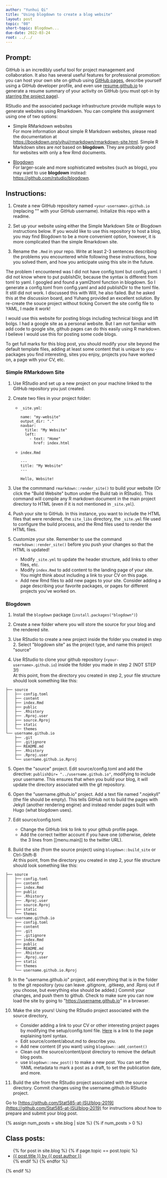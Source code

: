 ```yaml
---
author: "Yunhui Qi"
title: "Using blogdown to create a blog website"
layout: post
topic: "08"
short-topic: Blogdown...
due-date: 2022-03-24
root: ../../
---
```


## Prompt:

GitHub is an incredibly useful tool for project management and collaboration. It also has several useful features for professional promotion: you can host your own site on github using [GitHub pages](https://pages.github.com/), describe yourself using a GitHub developer profile, and even use [resume.github.io](http://resume.github.io/) to generate a resume summary of your activity on GitHub (you must opt-in by [starring the project page](https://github.com/resume/resume.github.com)). 

RStudio and the associated package infrastructure provide multiple ways to generate websites using Rmarkdown. You can complete this assignment using one of two options: 

- Simple RMarkdown websites    
For more information about simple R Markdown websites, please read the documentation at https://bookdown.org/yihui/rmarkdown/rmarkdown-site.html. Simple R Markdown sites are _not_ based on **blogdown**. They are probably good for websites with only a few Rmd documents.

- [Blogdown](https://github.com/rstudio/blogdown)    
For larger-scale and more sophisticated websites (such as blogs), you may want to use **blogdown** instead: https://github.com/rstudio/blogdown.

## Instructions:

1. Create a new GitHub repository named `<your-username>.github.io` (replacing "<your-username>" with your GitHub username). Initialize this repo with a readme.

2. Set up your website using either the Simple Markdown Site or Blogdown instructions below. If you would like to use this repository to host a blog, you may find Blogdown to be a more convenient option, however, it is more complicated than the simple Rmarkdown site. 

3. Rename the <LastnameFirstname>`.Rmd` in your repo. Write at least 2-3 sentences describing the problems you encountered while following these instructions, how you solved them, and how you anticipate using this site in the future. 

The problem I encountered was I did not have config.toml but config.yaml. I did not know where to put publishDir, because the syntax is different from toml to yaml. I googled and found a yaml2toml function in blogdown. So I generate a config.toml from config.yaml and add publishDir to the toml file. It still did not work. I discussed this with Will, he also failed. But he asked this at the discussion board, and Yuhang provided an excellent solution. By re-create the souce project without ticking Convert the site config file to YAML, I made it work! 

I would use this website for posting blogs including technical blogs and lift bolgs. I had a google site as a personal website. But I am not familiar with add code to google site, github pages can do this easily using R markdown. I believe I would use this for posting some code blogs.

To get full marks for this blog post, you should modify your site beyond the default template files, adding at least some content that is unique to you - packages you find interesting, sites you enjoy, projects you have worked on, a page with your CV, etc.

### Simple RMarkdown Site



1. Use RStudio and set up a new project on your machine linked to the GitHub repository you just created. 

2. Create two files in your project folder:
    - `_site.yml`:
      ```
      name: "my-website"
      output_dir: "."
      navbar:
        title: "My Website"
        left:
          - text: "Home"
            href: index.html
      ```
    
    - `index.Rmd`
      ```
      ---
      title: "My Website"
      ---
      
      Hello, Website!
      ```

3. Use the commmand `rmarkdown::render_site()` to build your website (Or click the "Build Website" button under the Build tab in RStudio). This command will compile any R markdown document in the main project directory to HTML (even if it is not mentioned in `_site.yml`). 

4. Push your site to GitHub. In this instance, you want to include the HTML files that were rendered, the `site_libs` directory, the `_site.yml` file used to configure the build process, and the Rmd files used to render the HTML files.

5. Customize your site. Remember to use the command `rmarkdown::render_site()` before you push your changes so that the HTML is updated!
    - Modify `_site.yml` to update the header structure, add links to other files, etc. 
    - Modify `index.Rmd` to add content to the landing page of your site. You might think about including a link to your CV on this page. 
    - Add new Rmd files to add new pages to your site. Consider adding a page describing your favorite packages, or pages for different projects you've worked on. 
    
### Blogdown

1. Install the `blogdown` package (`install.packages("blogdown")`)

2. Create a new folder where you will store the source for your blog and the rendered site.

3. Use RStudio to create a new project inside the folder you created in step 2. Select "blogdown site" as the project type, and name this project "source"

4. Use RStudio to clone your github repository (`<your-username>.github.io`) inside the folder you made in step 2 (NOT STEP 3!)    
At this point, from the directory you created in step 2, your file structure should look something like this:
```
├── source
│   ├── config.toml
│   ├── content
│   ├── index.Rmd
│   ├── public
│   ├── .Rhistory
│   ├── .Rproj.user
│   ├── source.Rproj
│   ├── static
│   └── themes
└── username.github.io
    ├── .git
    ├── .gitignore
    ├── README.md
    ├── .Rhistory
    ├── .Rproj.user
    └── username.github.io.Rproj
```

5. Open the "source" project. Edit source/config.toml and add the directive: `publishDir= "../username.github.io"`, modifying to include your username. This ensures that when you build your blog, it will update the directory associated with the git repository.

6. Open the "username.github.io" project. Add a text file named ".nojekyll" (the file should be empty). This tells GitHub not to build the pages with Jekyll (another rendering engine) and instead render pages built with Hugo (what blogdown uses).

7. Edit source/config.toml. 
    - Change the GitHub link to link to your github profile page. 
    - Add the correct twitter account if you have one (otherwise, delete the 3 lines from [[menu.main]] to the twitter URL). 

8. Build the site (from the source project) using `blogdown::build_site` or Ctrl-Shift-B    
At this point, from the directory you created in step 2, your file structure should look something like this:
```
├── source
│   ├── config.toml
│   ├── content
│   ├── index.Rmd
│   ├── public
│   ├── .Rhistory
│   ├── .Rproj.user
│   ├── source.Rproj
│   ├── static
│   └── themes
└── username.github.io
    ├── config.toml
    ├── content
    ├── .git
    ├── .gitignore
    ├── index.Rmd
    ├── public
    ├── README.md
    ├── .Rhistory
    ├── .Rproj.user
    ├── static
    ├── themes
    └── username.github.io.Rproj
```
    
9. In the "username.github.io" project, add everything that is in the folder to the git repository (you can leave .gitignore, .gitkeep, and .Rproj out if you choose, but everything else should be added.) Commit your changes, and push them to github. Check to make sure you can now load the site by going to "https://username.github.io" in a browser.

10. Make the site yours! Using the RStudio project associated with the source directory, 
    -  Consider adding a link to your CV or other interesting project pages by modifying the setup/config.toml file. [Here](https://bookdown.org/yihui/blogdown/configuration.html#toml-syntax) is a link to the page explaining toml syntax. 
    - Edit source/content/about.md to describe you.
    - Add new content (if you want) using `blogdown::add_content()`
    - Clean out the source/content/post directory to remove the default blog posts. 
    - use `blogdown::new_post()` to make a new post. You can set the YAML metadata to mark a post as a draft, to set the publication date, and more. 
11. Build the site from the RStudio project associated with the source directory. Commit changes using the username.github.io RStudio project. 


Go to [https://github.com/Stat585-at-ISU/blog-2019](https://github.com/Stat585-at-ISU/blog-2019) for instructions about how to prepare and submit your blog post.


{% assign num_posts = site.blog | size %}
{% if num_posts > 0 %}
## Class posts:

<ul>
{% for post in site.blog %}
  {% if page.topic == post.topic %}
  <li><a href="{{ post.url }}">{{ post.title }} by {{ post.author }}</a></li>
  {% endif %}
{% endfor %}
</ul>
{% endif %}
